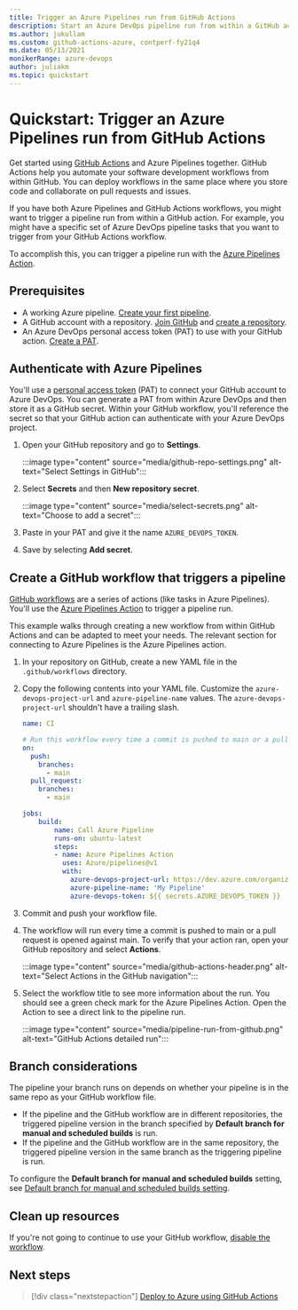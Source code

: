 ```yaml
---
title: Trigger an Azure Pipelines run from GitHub Actions
description: Start an Azure DevOps pipeline run from within a GitHub action
ms.author: jukullam
ms.custom: github-actions-azure, contperf-fy21q4
ms.date: 05/13/2021
monikerRange: azure-devops
author: juliakm
ms.topic: quickstart
---
```


# Quickstart: Trigger an Azure Pipelines run from GitHub Actions

Get started using [GitHub Actions](https://docs.github.com/en/actions) and Azure Pipelines together. GitHub Actions help you automate your software development workflows from within GitHub. You can deploy workflows in the same place where you store code and collaborate on pull requests and issues. 

If you have both Azure Pipelines and GitHub Actions workflows, you might want to trigger a pipeline run from within a GitHub action. For example, you might have a specific set of Azure DevOps pipeline tasks that you want to trigger from your GitHub Actions workflow. 

To accomplish this, you can trigger a pipeline run with the [Azure Pipelines Action](https://github.com/marketplace/actions/azure-pipelines-action).  

## Prerequisites

- A working Azure pipeline. [Create your first pipeline](../create-first-pipeline.md). 
- A GitHub account with a repository. [Join GitHub](https://github.com/join) and [create a repository](https://docs.github.com/en/github/getting-started-with-github/create-a-repo). 
- An Azure DevOps personal access token (PAT) to use with your GitHub action. [Create a PAT](../../organizations/accounts/use-personal-access-tokens-to-authenticate.md).

## Authenticate with Azure Pipelines

You'll use a [personal access token](../../organizations/accounts/use-personal-access-tokens-to-authenticate.md) (PAT) to connect your GitHub account to Azure DevOps. You can generate a PAT from within Azure DevOps and then store it as a GitHub secret. Within your GitHub workflow, you'll reference the secret so that your GitHub action can authenticate with your Azure DevOps project. 

1. Open your GitHub repository and go to **Settings**.

    :::image type="content" source="media/github-repo-settings.png" alt-text="Select Settings in GitHub":::


1. Select **Secrets** and then **New repository secret**.

    :::image type="content" source="media/select-secrets.png" alt-text="Choose to add a secret":::

1. Paste in your PAT and give it the name `AZURE_DEVOPS_TOKEN`. 

1. Save by selecting **Add secret**.


## Create a GitHub workflow that triggers a pipeline

[GitHub workflows](/azure/developer/github/github-actions) are a series of actions (like tasks in Azure Pipelines). You'll use the [Azure Pipelines Action](https://github.com/marketplace/actions/azure-pipelines-action) to trigger a pipeline run. 

This example walks through creating a new workflow from within GitHub Actions and can be adapted to meet your needs. The relevant section for connecting to Azure Pipelines is the Azure Pipelines action. 

1. In your repository on GitHub, create a new YAML file in the `.github/workflows` directory.

1. Copy the following contents into your YAML file. Customize the `azure-devops-project-url` and  `azure-pipeline-name` values. The `azure-devops-project-url` shouldn't have a trailing slash.

    ```yaml
    name: CI

    # Run this workflow every time a commit is pushed to main or a pull request is opened against main
    on:
      push:
        branches:
          - main
      pull_request:
        branches: 
          - main

    jobs:
        build:
            name: Call Azure Pipeline
            runs-on: ubuntu-latest
            steps:
            - name: Azure Pipelines Action
              uses: Azure/pipelines@v1
              with:
                azure-devops-project-url: https://dev.azure.com/organization/project-name
                azure-pipeline-name: 'My Pipeline'
                azure-devops-token: ${{ secrets.AZURE_DEVOPS_TOKEN }}
    ```

1. Commit and push your workflow file.

1. The workflow will run every time a commit is pushed to main or a pull request is opened against main. To verify that your action ran, open your GitHub repository and select **Actions**.

    :::image type="content" source="media/github-actions-header.png" alt-text="Select Actions in the GitHub navigation"::: 

1. Select the workflow title to see more information about the run. You should see a green check mark for the Azure Pipelines Action. Open the Action to see a direct link to the pipeline run. 

    :::image type="content" source="media/pipeline-run-from-github.png" alt-text="GitHub Actions detailed run":::


## Branch considerations

The pipeline your branch runs on depends on whether your pipeline is in the same repo as your GitHub workflow file. 

* If the pipeline and the GitHub workflow are in different repositories, the triggered pipeline version in the branch specified by **Default branch for manual and scheduled builds** is run.
* If the pipeline and the GitHub workflow are in the same repository, the triggered pipeline version in the same branch as the triggering pipeline is run. 

To configure the **Default branch for manual and scheduled builds** setting, see [Default branch for manual and scheduled builds setting](../process/pipeline-triggers.md#default-branch-for-manual-and-scheduled-builds-setting).

## Clean up resources

If you're not going to continue to use your GitHub workflow, [disable the workflow](https://docs.github.com/actions/managing-workflow-runs/disabling-and-enabling-a-workflow).


## Next steps

> [!div class="nextstepaction"]
> [Deploy to Azure using GitHub Actions](/azure/developer/github/github-actions)
